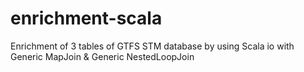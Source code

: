 # enrichment-scala
Enrichment of 3 tables of GTFS STM database by using Scala io with Generic MapJoin &amp; Generic NestedLoopJoin
